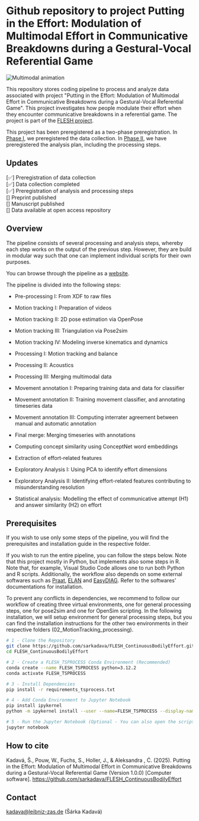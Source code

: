 # Github repository to project Putting in the Effort: Modulation of Multimodal Effort in Communicative Breakdowns during a Gestural-Vocal Referential Game

![Multimodal animation](assets/multimodal_anim.gif)

This repository stores coding pipeline to process and analyze data associated with project "Putting in the Effort: Modulation of Multimodal Effort in Communicative Breakdowns during a Gestural-Vocal Referential Game". This project investigates how people modulate their effort when they encounter communicative breakdowns in a referential game. The project is part of the [FLESH project](https://vicom.info/projects/on-the-flexibility-and-stability-of-gesture-speech-coordination-flesh-evidence-from-production-comprehension-and-imitation/).

This project has been preregistered as a two-phase preregistration. In [Phase I](), we preregistered the data collection. In [Phase II](https://osf.io/3nygq), we have preregistered the analysis plan, including the processing steps.

## Updates

[✅] Preregistration of data collection  <br>
[✅] Data collection completed  <br>
[✅] Preregistration of analysis and processing steps  <br>
[] Preprint published  <br>
[] Manuscript published  <br>
[] Data available at open access repository  <br>


## Overview

The pipeline consists of several processing and analysis steps, whereby each step works on the output of the previous step. However, they are build in modular way such that one can implement individual scripts for their own purposes.

You can browse through the pipeline as a [website](https://sarkadava.github.io/FLESH_ContinuousBodilyEffort/).

The pipeline is divided into the following steps:

- Pre-processing I: From XDF to raw files

- Motion tracking I: Preparation of videos
- Motion tracking II: 2D pose estimation via OpenPose
- Motion tracking III: Triangulation via Pose2sim
- Motion tracking IV: Modeling inverse kinematics and dynamics

- Processing I: Motion tracking and balance
- Processing II: Acoustics
- Processing III: Merging multimodal data

- Movement annotation I: Preparing training data and data for classifier
- Movement annotation II: Training movement classifier, and annotating timeseries data
- Movement annotation III: Computing interrater agreement between manual and automatic annotation

- Final merge: Merging timeseries with annotations

- Computing concept similarity using ConceptNet word embeddings
- Extraction of effort-related features

- Exploratory Analysis I: Using PCA to identify effort dimensions
- Exploratory Analysis II: Identifying effort-related features contributing to misunderstanding resolution

- Statistical analysis: Modelling the effect of communicative attempt (H1) and answer similarity (H2) on effort

## Prerequisites

If you wish to use only some steps of the pipeline, you will find the prerequisites and installation guide in the respective folder.

If you wish to run the entire pipeline, you can follow the steps below. Note that this project mostly in Python, but implements also some steps in R. Note that, for example, Visual Studio Code allows one to run both Python and R scripts. Additionally, the workflow also depends on some external softwares such as [Praat](https://www.fon.hum.uva.nl/praat/), [ELAN](https://archive.mpi.nl/tla/elan) and [EasyDIAG](https://sourceforge.net/projects/easydiag/). Refer to the softwares' documentations for installation.

To prevent any conflicts in dependencies, we recommend to follow our workflow of creating three virtual environments, one for general processing steps, one for pose2sim and one for OpenSim scripting. In the following installation, we will setup environment for general processing steps, but you can find the installation instructions for the other two environments in their respective folders (02_MotionTracking_processing).

```bash
# 1 - Clone the Repository
git clone https://github.com/sarkadava/FLESH_ContinuousBodilyEffort.git
cd FLESH_ContinuousBodilyEffort

# 2 - Create a FLESH_TSPROCESS Conda Environment (Recommended)
conda create --name FLESH_TSPROCESS python=3.12.2
conda activate FLESH_TSPROCESS

# 3 - Install Dependencies
pip install -r requirements_tsprocess.txt

# 4 - Add Conda Environment to Jupyter Notebook
pip install ipykernel
python -m ipykernel install --user --name=FLESH_TSPROCESS --display-name "Python (FLESH_TSPROCESS)"

# 5 - Run the Jupyter Notebook (Optional - You can also open the scripts in Visual Studio Code)
jupyter notebook
```

## How to cite

Kadavá, Š., Pouw, W., Fuchs, S., Holler, J., & Aleksandra , Ć. (2025). Putting in the Effort: Modulation of Multimodal Effort in Communicative Breakdowns during a Gestural-Vocal Referential Game (Version 1.0.0) [Computer software]. https://github.com/sarkadava/FLESH_ContinuousBodilyEffort

## Contact

kadava@leibniz-zas.de (Šárka Kadavá)
